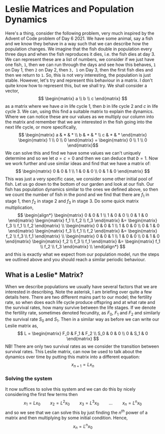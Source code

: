 # Leslie Matrices and Population Dynamics

Here's a thing, consider the following problem, very much inspired by the Advent of Code problem of Day 6 2021. We have some animal, say a fish and we know they behave in a way such that we can describe how the population changes. We imagine that the fish double in population every three days and when the fish reproduces it dies, i.e. the fish dies at day 3. We can represent these are a list of numbers, we consider if we just have one fish, `1`, then we can run through the days and see how this behaves, `1` on Day 1, then `2` on Day 2, then `3, 1` on Day 3, then the first fish dies and then we return to `1`.
So, this is not very interesting, the population is just stable. However, let's try and represent this behaviour in a matrix. I don't quite know how to represent this, but we shall try. We shall consider a vector,
$$ \begin{matrix} a \\ b \\ c \end{matrix} $$
as a matrix where we have $a$ in life cycle 1, then $b$ in life cycle 2 and $c$ in life cycle 3. We can, using this find a suitable matrix to explain the dynamics. Where we can notice these are our values as we multiply our column into the matrix and remember that we are interested in the fish going into the next life cycle, or more specifically,
$$ \begin{matrix} a & * & * \\ b & * & * \\ c & * & * \end{matrix} \begin{matrix} 1 \\ 0 \\ 0 \end{matrix} = \begin{matrix} 0 \\ 1 \\ 0 \end{matrix}$$
We can solve this and find we have some values we can't uniquely determine and so we let $a = c = 0$ and then we can deduce that $b = 1$. Now we work further and use similar ideas and find that we have a matrix of:
$$ \begin{matrix} 0 & 0 & 1 \\ 1 & 0 & 0 \\ 0 & 1 & 0 \end{matrix} $$
This was just a very specific case, we consider some other initial pool of fish. Let us go down to the bottom of our garden and look at our fish. Our fish has population dynamics similar to the ones we defined above, so then we count the number of fish in the pond and we find that there are $f_1$ in stage 1, then $f_2$ in stage 2 and $f_3$
in stage 3. Do some quick matrix multiplication,
$$
\begin{align*}
  \begin{matrix} 0 & 0 & 1 \\ 1 & 0 & 0 \\ 0 & 1 & 0 \end{matrix} \begin{matrix} f_1 \\ f_2 \\ f_3 \end{matrix} &= \begin{matrix} f_3 \\ f_1 \\ f_2 \end{matrix} \\
  \begin{matrix} 0 & 0 & 1 \\ 1 & 0 & 0 \\ 0 & 1 & 0 \end{matrix} \begin{matrix} f_3 \\ f_1 \\ f_2 \end{matrix} &= \begin{matrix} f_2 \\ f_3 \\ f_1 \end{matrix} \\
  \begin{matrix} 0 & 0 & 1 \\ 1 & 0 & 0 \\ 0 & 1 & 0 \end{matrix} \begin{matrix} f_2 \\ f_3 \\ f_1 \end{matrix} &= \begin{matrix} f_1 \\ f_2 \\ f_3 \end{matrix} \\
\end{align*}
$$
and this is exactly what we expect from our population model, run the steps we outlined above and you should reach a similar periodic behaviour.

## What is a Leslie* Matrix?
When we describe populations we usually have several factors that we are interested in describing. Note the asterisk, I am briefing over quite a few details here. There are two different mains part to our model; the fertility rate, so when does each life cycle produce offspring and at what rate and the survival rates, how many survive between the life stages. If we denote the fertility rate, sometimes denoted fecundity, as $F_0$, $F_1$ and $F_2$ and similarly the survival rate $S_0$ and $S_1$. Then in a similar way as before we can write our Leslie matrix as,
$$ L = \begin{matrix} F_0 & F_1 & F_2 \\ S_0 & 0 & 0 \\ 0 & S_1 & 0 \end{matrix} $$
NB! There are only two survival rates as we consider the transition between survival rates. This Leslie matrix, can now be used to talk about the dynamics over time by putting this matrix into a different equation:
$$ x_{n+1} = Lx_n $$

### Solving the system
It now suffices to solve this system and we can do this by nicely considering the first few terms then
$$ x_1 = Lx_0 \qquad x_2 = L^2x_0 \qquad x_3 = L^3x_0 \qquad \dots \qquad x_n = L^nx_0 $$
and so we see that we can solve this by just finding the $n^{th}$ power of a matrix and then multiplying by some initial condition. Hence,
$$ x_n = L^nx_0 $$

